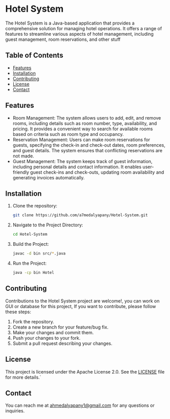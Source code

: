 # Hotel System

The Hotel System is a Java-based application that provides a comprehensive solution for managing hotel operations. It offers a range of features to streamline various aspects of hotel management, including guest management, room reservations, and other stuff

## Table of Contents

- [Features](#features)
- [Installation](#installation)
- [Contributing](#contributing)
- [License](#license)
- [Contact](#contact)

## Features

- Room Management: The system allows users to add, edit, and remove rooms, including details such as room number, type, availability, and pricing. It provides a convenient way to search for available rooms based on criteria such as room type and occupancy.
- Reservation Management: Users can make room reservations for guests, specifying the check-in and check-out dates, room preferences, and guest details. The system ensures that conflicting reservations are not made.
- Guest Management: The system keeps track of guest information, including personal details and contact information. It enables user-friendly guest check-ins and check-outs, updating room availability and generating invoices automatically.

## Installation

1. Clone the repository:

   ```bash
   git clone https://github.com/a7medalyapany/Hotel-System.git

2. Navigate to the Project Directory:

   ```bash
   cd Hotel-System

3. Build the Project:

   ```bash
   javac -d bin src/*.java

4. Run the Project:

   ```bash
   java -cp bin Hotel


## Contributing

Contributions to the Hotel System project are welcome!, you can work on GUI or database for this project, If you want to contribute, please follow these steps:

1. Fork the repository.
2. Create a new branch for your feature/bug fix.
3. Make your changes and commit them.
4. Push your changes to your fork.
5. Submit a pull request describing your changes.

## License

This project is licensed under the Apache License 2.0. See the [LICENSE](LICENSE) file for more details.`

## Contact

You can reach me at [ahmedalyapany1@gmail.com](mailto:ahmedalyapany1@gmail.com) for any questions or inquiries.

